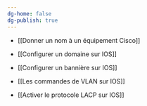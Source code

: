 ```yaml
---
dg-home: false
dg-publish: true
---
```


- [[Donner un nom à un équipement Cisco]]

- [[Configurer un domaine sur IOS]]

- [[Configurer un bannière sur IOS]]

- [[Les commandes de VLAN sur IOS]]

- [[Activer le protocole LACP sur IOS]]

